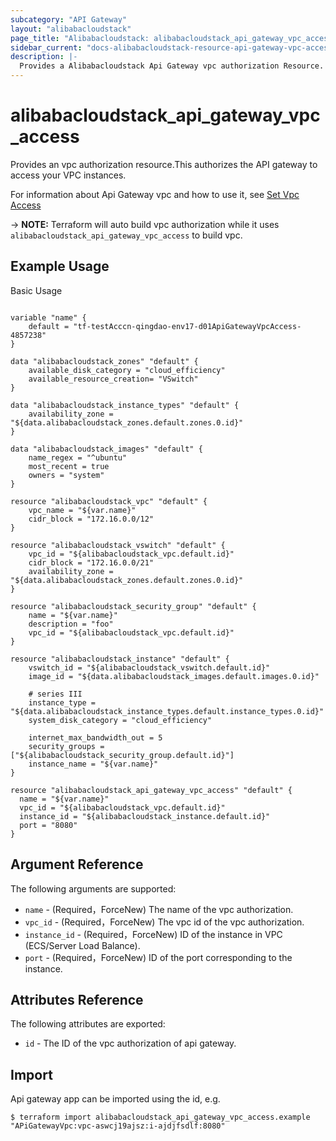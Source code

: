 ```yaml
---
subcategory: "API Gateway"
layout: "alibabacloudstack"
page_title: "Alibabacloudstack: alibabacloudstack_api_gateway_vpc_access"
sidebar_current: "docs-alibabacloudstack-resource-api-gateway-vpc-access"
description: |-
  Provides a Alibabacloudstack Api Gateway vpc authorization Resource.
---
```


# alibabacloudstack\_api\_gateway\_vpc\_access

Provides an vpc authorization resource.This authorizes the API gateway to access your VPC instances.

For information about Api Gateway vpc and how to use it,
see [Set Vpc Access](https://help.aliyun.com/document_detail/400343.html?spm=5176.10695662.1996646101.searchclickresult.67be328fV80qXE)

-> **NOTE:** Terraform will auto build vpc authorization while it uses `alibabacloudstack_api_gateway_vpc_access` to build
vpc.

## Example Usage

Basic Usage

```

variable "name" {
	default = "tf-testAcccn-qingdao-env17-d01ApiGatewayVpcAccess-4857238"
}
	
data "alibabacloudstack_zones" "default" {
	available_disk_category = "cloud_efficiency"
	available_resource_creation= "VSwitch"
}

data "alibabacloudstack_instance_types" "default" {
	availability_zone = "${data.alibabacloudstack_zones.default.zones.0.id}"
}

data "alibabacloudstack_images" "default" {
	name_regex = "^ubuntu"
	most_recent = true
	owners = "system"
}

resource "alibabacloudstack_vpc" "default" {
	vpc_name = "${var.name}"
	cidr_block = "172.16.0.0/12"
}

resource "alibabacloudstack_vswitch" "default" {
	vpc_id = "${alibabacloudstack_vpc.default.id}"
	cidr_block = "172.16.0.0/21"
	availability_zone = "${data.alibabacloudstack_zones.default.zones.0.id}"
}

resource "alibabacloudstack_security_group" "default" {
	name = "${var.name}"
	description = "foo"
	vpc_id = "${alibabacloudstack_vpc.default.id}"
}

resource "alibabacloudstack_instance" "default" {
	vswitch_id = "${alibabacloudstack_vswitch.default.id}"
	image_id = "${data.alibabacloudstack_images.default.images.0.id}"

	# series III
	instance_type = "${data.alibabacloudstack_instance_types.default.instance_types.0.id}"
	system_disk_category = "cloud_efficiency"

	internet_max_bandwidth_out = 5
	security_groups = ["${alibabacloudstack_security_group.default.id}"]
	instance_name = "${var.name}"
}
	
resource "alibabacloudstack_api_gateway_vpc_access" "default" {
  name = "${var.name}"
  vpc_id = "${alibabacloudstack_vpc.default.id}"
  instance_id = "${alibabacloudstack_instance.default.id}"
  port = "8080"
}

```

## Argument Reference

The following arguments are supported:

* `name` - (Required，ForceNew) The name of the vpc authorization.
* `vpc_id` - (Required，ForceNew) The vpc id of the vpc authorization.
* `instance_id` - (Required，ForceNew) ID of the instance in VPC (ECS/Server Load Balance).
* `port` - (Required，ForceNew) ID of the port corresponding to the instance.

## Attributes Reference

The following attributes are exported:

* `id` - The ID of the vpc authorization of api gateway.

## Import

Api gateway app can be imported using the id, e.g.

```
$ terraform import alibabacloudstack_api_gateway_vpc_access.example "APiGatewayVpc:vpc-aswcj19ajsz:i-ajdjfsdlf:8080"
```

